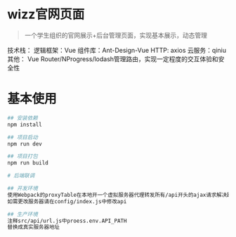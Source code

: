 # wizz官网页面

> 一个学生组织的官网展示+后台管理页面，实现基本展示，动态管理

技术栈：
逻辑框架：Vue
组件库：Ant-Design-Vue
HTTP: axios
云服务：qiniu
其他：
    Vue Router/NProgress/lodash管理路由，实现一定程度的交互体验和安全性
    

# 基本使用

``` bash
## 安装依赖
npm install

## 项目启动
npm run dev

## 项目打包
npm run build

# 后端联调

## 开发环境
使用Webpack的proxyTable在本地开一个虚拟服务器代理转发所有/api开头的ajax请求解决跨域
如需更改服务器请在config/index.js中修改api

## 生产环境
注释src/api/url.js中proess.env.API_PATH
替换成真实服务器地址



